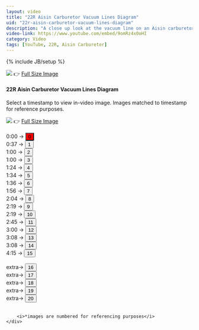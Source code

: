 ```yaml
---
layout: video
title: "22R Aisin Carburetor Vacuum Lines Diagram"
uid: "22r-aisin-carburetor-vacuum-lines-diagram"
description: "A close up look at the vacuum line on an Aisin carburetor from a 22R engine."
video-link: https://www.youtube.com/embed/9omRz4x0oHI
category: Video
tags: [YouTube, 22R, Aisin Carburetor]
---
```

{% include JB/setup %}
<div id="content" class="row">
	<div class="col-xs-12 col-md-9 col-lg-9">
		<img id="img" src="{{ BASE_PATH }}/assets/custom-img/0.png">
		👉 <a id="img-link" target="_blank" href="{{ BASE_PATH }}/assets/custom-img/0.png">Full Size Image</a>
		<h4>22R Aisin Carburetor Vacuum Lines Diagram</h4>
		<p>Select a timestamp to view in-video image.
		Images matched to timestamp for reference purposes.</p>
		<img id="img-real" src="{{ BASE_PATH }}/assets/custom-img/real/0.jpg">
		👉 <a id="img-real-link" target="_blank" href="{{ BASE_PATH }}/assets/custom-img/real/0.jpg">Full Size Image</a>
	</div>
	<div class="col-xs-12 col-md-3 col-lg-3">
		<br/>
		0:00 → <button style="background-color: red" id="0" onclick="changeImg(0)">0</button> <br/>
		0:37 → <button id="1" onclick="changeImg(1)">1</button> <br/>
		1:00 → <button id="2" onclick="changeImg(2)">2</button> <br/>
		1:00 → <button id="3" onclick="changeImg(3)">3</button> <br/>
		1:24 → <button id="4" onclick="changeImg(4)">4</button> <br/>
		1:34 → <button id="5" onclick="changeImg(5)">5</button> <br/>
		1:36 → <button id="6" onclick="changeImg(6)">6</button> <br/>
		1:56 → <button id="7" onclick="changeImg(7)">7</button> <br/>
		2:04 → <button id="8" onclick="changeImg(8)">8</button> <br/>
		2:19 → <button id="9" onclick="changeImg(9)">9</button> <br/>
		2:19 → <button id="10" onclick="changeImg(10)">10</button> <br/>
		2:45 → <button id="11" onclick="changeImg(11)">11</button> <br/>
		3:00 → <button id="12" onclick="changeImg(12)">12</button> <br/>
		3:08 → <button id="13" onclick="changeImg(13)">13</button> <br/>
		3:08 → <button id="14" onclick="changeImg(14)">14</button> <br/>
		4:15 → <button id="15" onclick="changeImg(15)">15</button> <br/> <br/>
		extra→ <button id="16" onclick="changeImg(16)">16</button> <br/>
		extra→ <button id="17" onclick="changeImg(17)">17</button> <br/>
		extra→ <button id="18" onclick="changeImg(18)">18</button> <br/>
		extra→ <button id="19" onclick="changeImg(19)">19</button> <br/>
		extra→ <button id="20" onclick="changeImg(20)">20</button> <br/><br/>

		<i>*images are numbered for referencing purposes</i>
	</div>
</div>

<script src="{{ BASE_PATH }}/assets/custom-js/22r.js"></script>